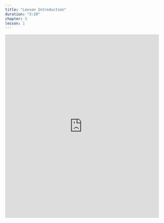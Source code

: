 ```yaml
---
title: "Lesson Introduction"
duration: "3:20"
chapter: 3
lesson: 1
---
```


<iframe width="100%" height="600" src="https://www.youtube.com/embed/HpsDn0vSKf4" title="YouTube video player" frameborder="0" allow="accelerometer; autoplay; clipboard-write; encrypted-media; gyroscope; picture-in-picture; web-share" allowfullscreen></iframe>